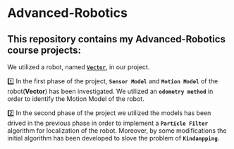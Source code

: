 # Advanced-Robotics

 ## This repository contains my **Advanced-Robotics** course projects:

We utilized a robot, named [**`Vector`**](https://www.amazon.com/Vector-Robot-Anki-Hangs-Helps/dp/B07G3ZNK4Y), in our project.

:one: In the first phase of the project,  **`Sensor Model`** and  **`Motion Model`** of the robot(**Vector**) has been investigated. We utilized an **`odometry method`** in order to identify the Motion Model of the robot. 

 :two: In the second phase of the project we utilized the models has been drived in the previous phase in order to implement a **`Particle Filter`** algorithm for localization of the robot. Moreover, by some modifications the initial algorithm has been developed to slove the problem of **`Kindanpping`**.



